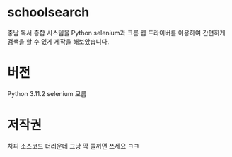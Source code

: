# schoolsearch
충남 독서 종합 시스템을 Python selenium과 크롬 웹 드라이버를 이용하여 간편하게 검색을 할 수 있게 제작을 해보았습니다.

# 버전
Python 3.11.2
selenium 모름

# 저작권
차피 소스코드 더러운데 그냥 막 쓸꺼면 쓰세요 ㅋㅋ
